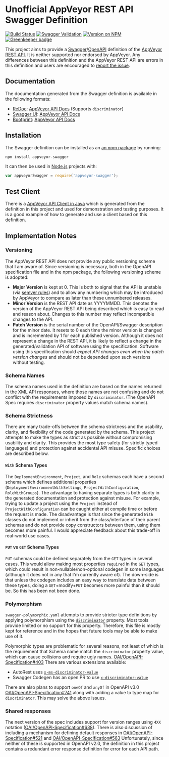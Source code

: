 Unofficial AppVeyor REST API Swagger Definition
===============================================

[![Build Status](https://ci.appveyor.com/api/projects/status/4av6wqa9hk5l7lmi/branch/master?svg=true)](https://ci.appveyor.com/project/kevinoid/appveyor-swagger)
[![Swagger Validation](https://img.shields.io/swagger/valid/2.0/https/raw.githubusercontent.com/kevinoid/appveyor-swagger/master/swagger.yaml.svg)](https://github.com/swagger-api/validator-badge)
[![Version on NPM](https://img.shields.io/npm/v/appveyor-swagger.svg?style=flat)](https://www.npmjs.com/package/appveyor-swagger) [![Greenkeeper badge](https://badges.greenkeeper.io/kevinoid/appveyor-swagger.svg)](https://greenkeeper.io/)

This project aims to provide a
[Swagger](http://swagger.io)/[OpenAPI](https://www.openapis.org/) definition
of the [AppVeyor REST API](https://www.appveyor.com/docs/api/).  It is
neither supported nor endorsed by AppVeyor.  Any differences between this
definition and the AppVeyor REST API are errors in this definition and users
are encouraged to [report the
issue](https://github.com/kevinoid/appveyor-swagger/issues/new).

## Documentation

The documentation generated from the Swagger definition is available in the
following formats:

* [ReDoc](https://github.com/Rebilly/ReDoc):
  [AppVeyor API Docs](https://kevinoid.github.io/appveyor-swagger/redoc/)
  (Supports `discriminator`)
* [Swagger UI](https://github.com/swagger-api/swagger-ui/):
  [AppVeyor API Docs](https://kevinoid.github.io/appveyor-swagger/swagger-ui/)
* [Bootprint](https://github.com/bootprint/bootprint-openapi):
  [AppVeyor API Docs](https://kevinoid.github.io/appveyor-swagger/bootprint/)

## Installation

The Swagger definition can be installed as an [an npm
package](https://www.npmjs.com/package/appveyor-swagger) by running:

```sh
npm install appveyor-swagger
```

It can then be used in [Node.js](https://nodejs.org/en/) projects with:

```js
var appveyorSwagger = require('appveyor-swagger');
```

## Test Client

There is a [AppVeyor API Client in
Java](https://github.com/kevinoid/appveyor-swagger-java) which is generated
from the definition in this project and used for demonstration and testing
purposes.  It is a good example of how to generate and use a client based on
this definition.

## Implementation Notes

### Versioning

The AppVeyor REST API does not provide any public versioning scheme that I am
aware of.  Since versioning is necessary, both in the OpenAPI specification
file and in the npm package, the following versioning scheme is adopted:

* **Major Version** is kept at 0.  This is both to signal that the API is
  unstable (via [semver
rules](http://semver.org/spec/v2.0.0.html#semantic-versioning-specification-semver)) and to allow any numbering which may be introduced by AppVeyor to compare
  as later than these unnumbered releases.
* **Minor Version** is the REST API date as YYYYMMDD.  This denotes the version
  of the AppVeyor REST API being described which is easy to read and reason
  about.  Changes to this number may reflect incompatible changes to the API.
* **Patch Version** is the serial number of the OpenAPI/Swagger description for
  the minor date.  It resets to 0 each time the minor version is changed and
  is incremented by 1 for each published version.  Although it does not
  represent a change in the REST API, it is likely to reflect a change in the
  generated/validation API of software using the specification.  Software using
  this specification should *expect API changes even when the patch version
  changes* and should not be depended upon such versions without testing.

### Schema Names

The schema names used in the definition are based on the names returned in the
XML API responses, where those names are not confusing and do not conflict
with the requirements imposed by `discriminator`.  (The OpenAPI Spec requires
`discriminator` property values match schema names).

### Schema Strictness

There are many trade-offs between the schema strictness and the usability,
clarity, and flexibility of the code generated by the schema.  This project
attempts to make the types as strict as possible without compromising
usability and clarity.  This provides the most type safety (for strictly typed
languages) and protection against accidental API misuse.  Specific choices are
described below.

#### `With` Schema Types

The `DeploymentEnvironment`, `Project`, and `Role` schemas each have a second
schema which defines additional properties
(`DeploymentEnvironmentWithSettings`, `ProjectWithConfiguration`,
`RoleWithGroups`).  The advantage to having separate types is both clarity in
the generated documentation and protection against misuse.  For example,
trying to update a project using the `Project` instead of
`ProjectWithConfiguration` can be caught either at compile time or before the
request is made.  The disadvantage is that since the generated `With` classes
do not implement or inherit from the class/interface of their parent schemas
and do not provide copy constructors between them, using them becomes more
painful.  I would appreciate feedback about this trade-off in real-world use
cases.

#### `PUT` vs `GET` Schema Types

`PUT` schemas could be defined separately from the `GET` types in several
cases.  This would allow making most properties `required` in the `GET` types,
which could result in non-nullable/non-optional codegen in some languages
(although it does not in any that I'm currently aware of).  The down-side is
that unless the codegen includes an easy way to translate data between these
types, doing a `GET`+modify+`PUT` becomes more painful than it should be.  So
this has been not been done.

### Polymorphism

`swagger-polymorphic.yaml` attempts to provide stricter type definitions by
applying polymorphism using the
[`discriminator`](https://github.com/OAI/OpenAPI-Specification/blob/master/versions/2.0.md#user-content-schemaDiscriminator)
property.  Most tools provide limited or no support for this property.
Therefore, this file is mostly kept for reference and in the hopes that future
tools may be able to make use of it.

Polymorphic types are problematic for several reasons, not least of which is
the requirement that Schema name match the `discriminator` property value,
which can cause collisions and require ugly names.
[OAI/OpenAPI-Specification#403](https://github.com/OAI/OpenAPI-Specification/issues/403)
There are various extensions available:

* AutoRest uses
  [`x-ms-discriminator-value`](https://github.com/Azure/autorest/pull/474)
* Swagger Codegen has an open PR to use
  [`x-discriminator-value`](https://github.com/swagger-api/swagger-codegen/pull/4252)

There are also plans to support `oneOf` and `anyOf` in OpenAPI v3.0
[OAI/OpenAPI-Specification#741](https://github.com/OAI/OpenAPI-Specification/pull/741)
along with adding a value to type map for `discriminator`.  This may solve the
above issues.

### Shared responses

The next version of the spec includes support for version ranges using `4XX`
notation
([OAI/OpenAPI-Specification#638](https://github.com/OAI/OpenAPI-Specification/pull/638)).
There is also discussion of including a mechanism for defining default
responses in
[OAI/OpenAPI-Specification#521](https://github.com/OAI/OpenAPI-Specification/issues/521)
and
[OAI/OpenAPI-Specification#563](https://github.com/OAI/OpenAPI-Specification/issues/563)
Unfortunately, since neither of these is supported in OpenAPI v2.0, the
definition in this project contains a redundant error response definition for
error for each API path.
